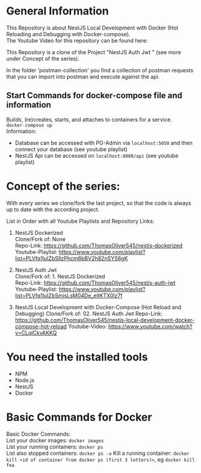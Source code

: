 # General Information
This Repository is about NestJS Local Development with Docker (Hot Reloading and Debugging with Docker-compose).  
The Youtube Video for this repository can be found here:

This Repository is a clone of the Project "NestJS Auth Jwt  " (see more under Concept of the series).

In the folder 'postman-collection' you find a collection of postman requests that you can import into postman and execute against the api.

## Start Commands for docker-compose file and information
Builds, (re)creates, starts, and attaches to containers for a service.  
`docker-compose up`  
Information:   
- Database can be accessed with PG-Admin via `localhost:5050` and then connect your database (see youtube playlist)
- NestJS Api can be accessed on `localhost:8080/api` (see youtube playlist)
  
# Concept of the series:

With every series we clone/fork the last project, so that the code is always up to date with the according project.

List in Order with all Youtube Playlists and Repository Links:

01. NestJS Dockerized  
Clone/Fork of: None  
Repo-Link: https://github.com/ThomasOliver545/nestjs-dockerized  
Youtube-Playlist: https://www.youtube.com/playlist?list=PLVfq1luIZbSlIzPhcm6bBV2h82nSYS6gK  

02. NestJS Auth Jwt  
Clone/Fork of: 1. NestJS Dockerized  
Repo-Link: https://github.com/ThomasOliver545/nestjs-auth-jwt  
Youtube-Playlist: https://www.youtube.com/playlist?list=PLVfq1luIZbSmjsLsM04De_eltKTX0lz7f  

03. NestJS Local Development with Docker-Compose (Hot Reload and Debugging)
Clone/Fork of: 02. NestJS Auth Jwt
Repo-Link: https://github.com/ThomasOliver545/nestjs-local-development-docker-compose-hot-reload
Youtube-Video: https://www.youtube.com/watch?v=CLqlCkvAKKQ


# You need the installed tools
- NPM
- Node.js
- NestJS
- Docker

# Basic Commands for Docker
Basic Docker Commands:  
List your docker images: `docker images`  
List your running containers: `docker ps`  
List also stopped containers: `docker ps -a`
Kill a running container: `docker kill <id of container from docker ps (first 3 letters)>`, eg `docker kill fea`  
